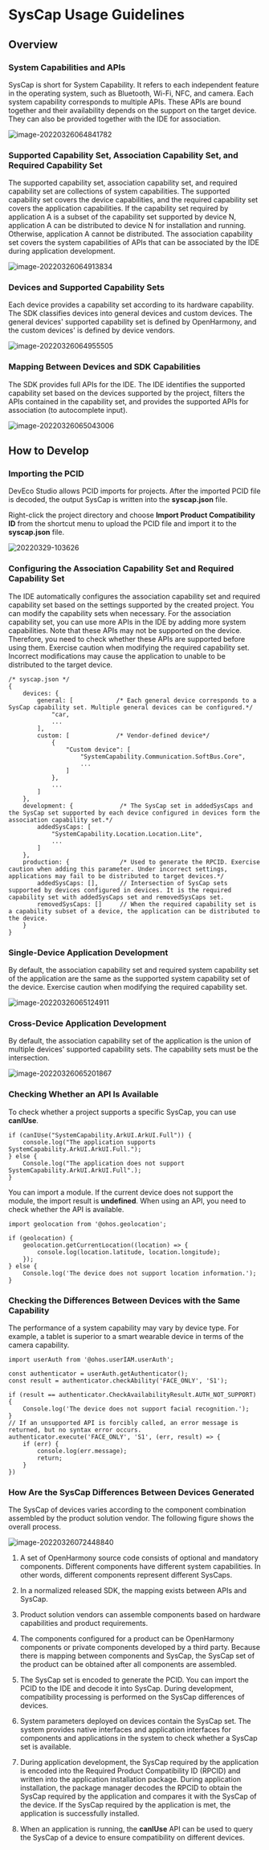 # SysCap Usage Guidelines

## Overview

### System Capabilities and APIs

SysCap is short for System Capability. It refers to each independent feature in the operating system, such as Bluetooth, Wi-Fi, NFC, and camera. Each system capability corresponds to multiple APIs. These APIs are bound together and their availability depends on the support on the target device. They can also be provided together with the IDE for association.

![image-20220326064841782](figures/image-20220326064841782.png)



### Supported Capability Set, Association Capability Set, and Required Capability Set

The supported capability set, association capability set, and required capability set are collections of system capabilities.
The supported capability set covers the device capabilities, and the required capability set covers the application capabilities. If the capability set required by application A is a subset of the capability set supported by device N, application A can be distributed to device N for installation and running. Otherwise, application A cannot be distributed.
The association capability set covers the system capabilities of APIs that can be associated by the IDE during application development.

![image-20220326064913834](figures/image-20220326064913834.png)



### Devices and Supported Capability Sets

Each device provides a capability set according to its hardware capability.
The SDK classifies devices into general devices and custom devices. The general devices' supported capability set is defined by OpenHarmony, and the custom devices' is defined by device vendors.

![image-20220326064955505](figures/image-20220326064955505.png)



### Mapping Between Devices and SDK Capabilities

The SDK provides full APIs for the IDE. The IDE identifies the supported capability set based on the devices supported by the project, filters the APIs contained in the capability set, and provides the supported APIs for association (to autocomplete input).

![image-20220326065043006](figures/image-20220326065043006.png)



## How to Develop

### Importing the PCID

DevEco Studio allows PCID imports for projects. After the imported PCID file is decoded, the output SysCap is written into the **syscap.json** file.

Right-click the project directory and choose **Import Product Compatibility ID** from the shortcut menu to upload the PCID file and import it to the **syscap.json** file.

![20220329-103626](figures/20220329-103626.gif)



### Configuring the Association Capability Set and Required Capability Set

The IDE automatically configures the association capability set and required capability set based on the settings supported by the created project. You can modify the capability sets when necessary.
For the association capability set, you can use more APIs in the IDE by adding more system capabilities. Note that these APIs may not be supported on the device. Therefore, you need to check whether these APIs are supported before using them.
Exercise caution when modifying the required capability set. Incorrect modifications may cause the application to unable to be distributed to the target device.

```
/* syscap.json */
{
	devices: {
		general: [            /* Each general device corresponds to a SysCap capability set. Multiple general devices can be configured.*/
			"car,
			...
		],
		custom: [             /* Vendor-defined device*/
			{
				"Custom device": [
					"SystemCapability.Communication.SoftBus.Core",
					...
				]
			},
			...
		]
	},
	development: {             /* The SysCap set in addedSysCaps and the SysCap set supported by each device configured in devices form the association capability set.*/
		addedSysCaps: [
			"SystemCapability.Location.Location.Lite",
			...
		]
	},
	production: {              /* Used to generate the RPCID. Exercise caution when adding this parameter. Under incorrect settings, applications may fail to be distributed to target devices.*/
		addedSysCaps: [],      // Intersection of SysCap sets supported by devices configured in devices. It is the required capability set with addedSysCaps set and removedSysCaps set.
		removedSysCaps: []     // When the required capability set is a capability subset of a device, the application can be distributed to the device.
	}
}
```



### Single-Device Application Development

By default, the association capability set and required system capability set of the application are the same as the supported system capability set of the device. Exercise caution when modifying the required capability set.

![image-20220326065124911](figures/image-20220326065124911.png)



### Cross-Device Application Development

By default, the association capability set of the application is the union of multiple devices' supported capability sets. The capability sets must be the intersection.

![image-20220326065201867](figures/image-20220326065201867.png)



### Checking Whether an API Is Available

To check whether a project supports a specific SysCap, you can use **canIUse**.

```
if (canIUse("SystemCapability.ArkUI.ArkUI.Full")) {
	console.log("The application supports SystemCapability.ArkUI.ArkUI.Full.");
} else {
	Console.log("The application does not support SystemCapability.ArkUI.ArkUI.Full".);
}
```

You can import a module. If the current device does not support the module, the import result is **undefined**. When using an API, you need to check whether the API is available.

```
import geolocation from '@ohos.geolocation';

if (geolocation) {
	geolocation.getCurrentLocation((location) => {
		console.log(location.latitude, location.longitude);
	});
} else {
	Console.log('The device does not support location information.');
}
```



### Checking the Differences Between Devices with the Same Capability

The performance of a system capability may vary by device type. For example, a tablet is superior to a smart wearable device in terms of the camera capability.

```
import userAuth from '@ohos.userIAM.userAuth';

const authenticator = userAuth.getAuthenticator();
const result = authenticator.checkAbility('FACE_ONLY', 'S1');

if (result == authenticator.CheckAvailabilityResult.AUTH_NOT_SUPPORT) {
	Console.log('The device does not support facial recognition.');
}
// If an unsupported API is forcibly called, an error message is returned, but no syntax error occurs.
authenticator.execute('FACE_ONLY', 'S1', (err, result) => {
	if (err) {
		console.log(err.message);
		return;
	}
})
```


### How Are the SysCap Differences Between Devices Generated

The SysCap of devices varies according to the component combination assembled by the product solution vendor. The following figure shows the overall process.

![image-20220326072448840](figures/image-20220326072448840.png)

1. A set of OpenHarmony source code consists of optional and mandatory components. Different components have different system capabilities. In other words, different components represent different SysCaps.

2. In a normalized released SDK, the mapping exists between APIs and SysCap.

3. Product solution vendors can assemble components based on hardware capabilities and product requirements.

4. The components configured for a product can be OpenHarmony components or private components developed by a third party. Because there is mapping between components and SysCap, the SysCap set of the product can be obtained after all components are assembled.

5. The SysCap set is encoded to generate the PCID. You can import the PCID to the IDE and decode it into SysCap. During development, compatibility processing is performed on the SysCap differences of devices.

6. System parameters deployed on devices contain the SysCap set. The system provides native interfaces and application interfaces for components and applications in the system to check whether a SysCap set is available.

7. During application development, the SysCap required by the application is encoded into the Required Product Compatibility ID (RPCID) and written into the application installation package. During application installation, the package manager decodes the RPCID to obtain the SysCap required by the application and compares it with the SysCap of the device. If the SysCap required by the application is met, the application is successfully installed.

8. When an application is running, the **canIUse** API can be used to query the SysCap of a device to ensure compatibility on different devices.
